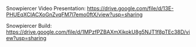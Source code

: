 Snowpiercer Video Presentation: https://drive.google.com/file/d/13E-PHUEqXCIACXoGnZvqFM7l7emo0ftX/view?usp=sharing

Snowpiercer Build: https://drive.google.com/file/d/1MPzfPZBAXmXikokU8g5NJT1f8pTEc38D/view?usp=sharing
